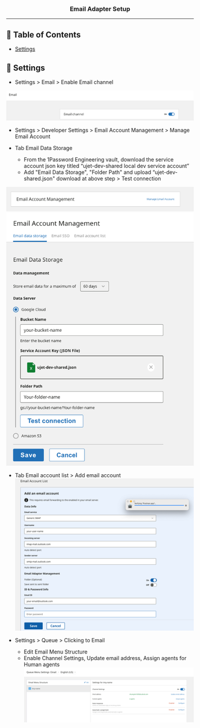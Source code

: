<h3 align="center">Email Adapter Setup</h3>

---

## 📝 Table of Contents

- [Settings](#settings)

## 🧐 Settings <a name = "settings"></a>
- Settings > Email > Enable Email channel

<img src="https://github.com/chuongtmt-slz/Setup/blob/main/Email%20Adapter%20Setup/Channel.png" alt="Enable Email channel"></a>

- Settings > Developer Settings > Email Account Management > Manage Email Account

- Tab Email Data Storage 
  - From the 1Password Engineering vault, download the service account json key titled “ujet-dev-shared local dev service account”
  - Add "Email Data Storage", "Folder Path" and upload “ujet-dev-shared.json" download at above step > Test connection

<img src="https://github.com/chuongtmt-slz/Setup/blob/main/Email%20Adapter%20Setup/Email-Account.png" alt="Email Account Management"></a>
<img src="https://github.com/chuongtmt-slz/Setup/blob/main/Email%20Adapter%20Setup/Bucket.png" alt="Bucket"></a>

- Tab Email account list > Add email account
<img src="https://github.com/chuongtmt-slz/Setup/blob/main/Email%20Adapter%20Setup/Account.png" alt="Account"></a>

- Settings > Queue > Clicking to Email 
  - Edit Email Menu Structure
  - Enable Channel Settings, Update email address, Assign agents for Human agents
<img src="https://github.com/chuongtmt-slz/Setup/blob/main/Email%20Adapter%20Setup/Structure.png" alt="Structure"></a>
